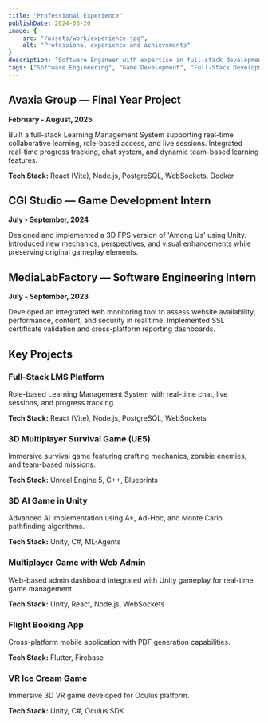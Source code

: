 ```yaml
---
title: "Professional Experience"
publishDate: 2024-03-20
image: {
	src: "/assets/work/experience.jpg",
	alt: "Professional experience and achievements"
}
description: "Software Engineer with expertise in full-stack development, game development, and modern technologies"
tags: ["Software Engineering", "Game Development", "Full-Stack Development"]
---
```


## Avaxia Group — Final Year Project
**February - August, 2025**

Built a full-stack Learning Management System supporting real-time collaborative learning, role-based access, and live sessions. Integrated real-time progress tracking, chat system, and dynamic team-based learning features.

**Tech Stack:** React (Vite), Node.js, PostgreSQL, WebSockets, Docker

## CGI Studio — Game Development Intern
**July - September, 2024**

Designed and implemented a 3D FPS version of 'Among Us' using Unity. Introduced new mechanics, perspectives, and visual enhancements while preserving original gameplay elements.

## MediaLabFactory — Software Engineering Intern
**July - September, 2023**

Developed an integrated web monitoring tool to assess website availability, performance, content, and security in real time. Implemented SSL certificate validation and cross-platform reporting dashboards.

## Key Projects

### Full-Stack LMS Platform
Role-based Learning Management System with real-time chat, live sessions, and progress tracking.

**Tech Stack:** React (Vite), Node.js, PostgreSQL, WebSockets

### 3D Multiplayer Survival Game (UE5)
Immersive survival game featuring crafting mechanics, zombie enemies, and team-based missions.

**Tech Stack:** Unreal Engine 5, C++, Blueprints

### 3D AI Game in Unity
Advanced AI implementation using A*, Ad-Hoc, and Monte Carlo pathfinding algorithms.

**Tech Stack:** Unity, C#, ML-Agents

### Multiplayer Game with Web Admin
Web-based admin dashboard integrated with Unity gameplay for real-time game management.

**Tech Stack:** Unity, React, Node.js, WebSockets

### Flight Booking App
Cross-platform mobile application with PDF generation capabilities.

**Tech Stack:** Flutter, Firebase

### VR Ice Cream Game
Immersive 3D VR game developed for Oculus platform.

**Tech Stack:** Unity, C#, Oculus SDK 